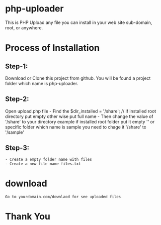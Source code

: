# php-uploader

This is PHP Upload any file you can install in your web site sub-domain, root, or anywhere.

# Process of Installation
Step-1:
------
Download or Clone this project from github. You will be found a project folder which name is php-uploader.

Step-2:
------
Open upload.php file
    - Find the $dir_installed = '/share'; // if installed root directory put empty other wise put full name
    - Then change the value of '/share' to your directory example if installed root folder put it empty '' or specific folder which name is sample you need to chage it '/share' to '/sample'


Step-3:
------
    - Create a empty folder name with files
    - Create a new file name files.txt

# download
    Go to yourdomain.com/downlaod for see uploaded files

# Thank You